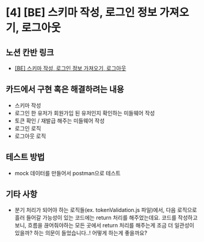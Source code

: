 # [4] [BE] 스키마 작성, 로그인 정보 가져오기, 로그아웃

## 노션 칸반 링크

- [[BE] 스키마 작성, 로그인 정보 가져오기, 로그아웃](https://www.notion.so/vanillacoding/BE-1d0729622e6b492e946c4dea49f6a9a6)

## 카드에서 구현 혹은 해결하려는 내용

- 스키마 작성
- 로그인 한 유저가 회원가입 된 유저인지 확인하는 미들웨어 작성
- ​토큰 확인 / 재발급 해주는 미들웨어 작성
- 로그인 로직
- 로그아웃 로직

## 테스트 방법

- mock 데이터를 만들어서 postman으로 테스트

## 기타 사항

- 분기 처리가 되어야 하는 로직들(ex. tokenValidation.js 파일)에서, 다음 로직으로 흘러 들어갈 가능성이 있는 코드에는 return 처리를 해주었는데요. 코드를 작성하고 보니, 흐름을 끊어줘야하는 모든 곳에서 return 처리를 해주는게 조금 더 일관성이 있을까? 하는 의문이 들었습니다..! 어떻게 하는게 좋을까요?
